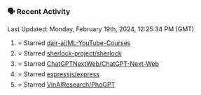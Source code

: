 ### 🗣 Recent Activity

<!--RECENT_ACTIVITY:last_update-->
Last Updated: Monday, February 19th, 2024, 12:25:34 PM (GMT)
<!--RECENT_ACTIVITY:last_update_end-->
<!--RECENT_ACTIVITY:start-->
1. ⭐ Starred [dair-ai/ML-YouTube-Courses](https://github.com/dair-ai/ML-YouTube-Courses)<br>
2. ⭐ Starred [sherlock-project/sherlock](https://github.com/sherlock-project/sherlock)<br>
3. ⭐ Starred [ChatGPTNextWeb/ChatGPT-Next-Web](https://github.com/ChatGPTNextWeb/ChatGPT-Next-Web)<br>
4. ⭐ Starred [expressjs/express](https://github.com/expressjs/express)<br>
5. ⭐ Starred [VinAIResearch/PhoGPT](https://github.com/VinAIResearch/PhoGPT)<br>
<!--RECENT_ACTIVITY:end-->
